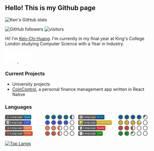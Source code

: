 ## Hello! This is my Github page
![Ken's GitHub stats](https://github-readme-stats.vercel.app/api?username=kenchi-huang&count_private=true&show_icons=true&theme=prussian)

![GitHub followers](https://img.shields.io/github/followers/kenchi-huang?label=Follow&style=social)
![visitors](https://visitor-badge.glitch.me/badge?page_id=kenchi-huang.kenchi-huang)

Hi! I'm <a href="http://kenchihuang.co.uk">Ken-Chi Huang</a>. I'm currently in my final year at King's College London studying Computer Science with a Year in Industry.

<a href="https://www.instagram.com/ken.h01/">
    <img width="40" src="Icons/ig.png"/>
</a>
<a href="https://www.linkedin.com/in/ken-chi-huang-5028561ba/">
    <img width="40" src="Icons/in.png"/>
</a>

### **Current Projects**
- University projects
- <a href="http://lochungtin.github.io/coincontrol.web">CoinControl</a>, a personal finance management app written in React Native

### Languages
<img src="https://github.com/kenchi-huang/kenchi-huang/blob/main/Proficiency%20Circles/Java.png" height = 15px>
<img src="https://github.com/kenchi-huang/kenchi-huang/blob/main/Proficiency%20Circles/CPP.png" height = 15px>
<img src="https://github.com/kenchi-huang/kenchi-huang/blob/main/Proficiency%20Circles/CSS.png" height = 15px>
<img src="https://github.com/kenchi-huang/kenchi-huang/blob/main/Proficiency%20Circles/JS.png" height = 15px>
<img src="https://github.com/kenchi-huang/kenchi-huang/blob/main/Proficiency%20Circles/Swift.png" height = 15px>
<img src="https://github.com/kenchi-huang/kenchi-huang/blob/main/Proficiency%20Circles/Scala.png" height = 15px>
<img src="https://github.com/kenchi-huang/kenchi-huang/blob/main/Proficiency%20Circles/HTML.png" height = 15px>
<img src="https://github.com/kenchi-huang/kenchi-huang/blob/main/Proficiency%20Circles/CSharp.png" height = 15px>

[![Top Langs](https://github-readme-stats.vercel.app/api/top-langs/?username=kenchi-huang&langs_count=8&layout=compact&theme=prussian)](https://github.com/anuraghazra/github-readme-stats)



<!--
**kenchi-huang/kenchi-huang** is a ✨ _special_ ✨ repository because its `README.md` (this file) appears on your GitHub profile.

Here are some ideas to get you started:

- 🔭 I’m currently working on ...
- 🌱 I’m currently learning ...
- 👯 I’m looking to collaborate on ...
- 🤔 I’m looking for help with ...
- 💬 Ask me about ...
- 📫 How to reach me: ...
- 😄 Pronouns: ...
- ⚡ Fun fact: ...
-->
